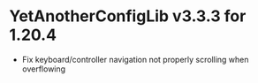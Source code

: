 # YetAnotherConfigLib v3.3.3 for 1.20.4

- Fix keyboard/controller navigation not properly scrolling when overflowing
